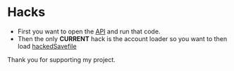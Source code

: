 # Hacks
- First you want to open the [API](https://github.com/toxicidea/run3-hack/source/api.js) and run that code.
- Then the only __CURRENT__ hack is the account loader so you want to then load [hackedSavefile](https://github.com/toxicidea/run3-hack/source/hackedSaveFile.js)

Thank you for supporting my project.
